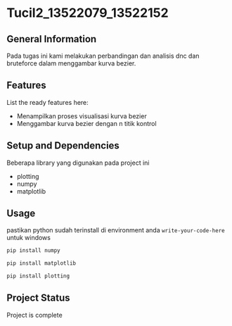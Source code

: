 # Tucil2_13522079_13522152




## General Information
Pada tugas ini kami melakukan perbandingan dan analisis dnc dan bruteforce dalam menggambar kurva bezier.
<!-- You don't have to answer all the questions - just the ones relevant to your project. -->


## Features
List the ready features here:
- Menampilkan proses visualisasi kurva bezier
- Menggambar kurva bezier dengan n titik kontrol


## Setup and Dependencies
Beberapa library yang digunakan pada project ini
- plotting 
- numpy
- matplotlib


## Usage
pastikan python sudah terinstall di environment anda
`write-your-code-here`
untuk windows
```bash
pip install numpy
```
```bash
pip install matplotlib
```
```bash
pip install plotting
```

## Project Status
Project is complete




<!-- Optional -->
<!-- ## License -->
<!-- This project is open source and available under the [... License](). -->

<!-- You don't have to include all sections - just the one's relevant to your project -->